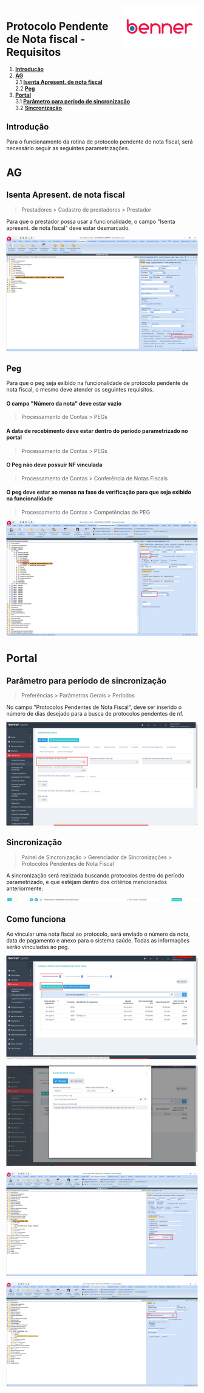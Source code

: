 <img src="../../src/images/benner_rgb.png" align="right"/>

# Protocolo Pendente de Nota fiscal - Requisitos

1. **[Introdução](#introdução)**
2. **[AG](#ag)**  
  2.1 **[Isenta Apresent. de nota fiscal](#isenta-apresent.-de-nota-fiscal)**  
  2.2 **[Peg](#peg)**
3. **[Portal](#portal)**  
  3.1 **[Parâmetro para período de sincronização](#parâmetros-para-período-de-sincronização)**  
  3.2 **[Sincronização](#sincronização)**

## Introdução

Para o funcionamento da rotina de protocolo pendente de nota fiscal, será necessário seguir as seguintes parametrizações.

# AG

## Isenta Apresent. de nota fiscal

> Prestadores > Cadastro de prestadores > Prestador

Para que o prestador possa usar a funcionalidade, o campo "Isenta apresent. de nota fiscal" deve estar desmarcado.

![001](src/images/001.png)

## Peg

Para que o peg seja exibido na funcionalidade de protocolo pendente de nota fiscal, o mesmo deve atender os seguintes requisitos.

#### O campo "Número da nota" deve estar vazio

> Processamento de Contas > PEGs

#### A data de recebimento deve estar dentro do período parametrizado no portal

> Processamento de Contas > PEGs

#### O Peg não deve possuir NF vínculada

> Processamento de Contas > Conferência de Notas Fiscais

#### O peg deve estar ao menos na fase de verificação para que seja exibido na funcionalidade

> Processamento de Contas > Competências de PEG

![002](src/images/002.png)

# Portal

## Parâmetro para período de sincronização

> Preferências > Parâmetros Gerais > Períodos

No campo "Protocolos Pendentes de Nota Fiscal", deve ser inserido o número de dias desejado para a busca de protocolos pendentes de nf.

![003](src/images/003.png)

## Sincronização

> Painel de Sincronização > Gerenciador de Sincronizações > Protocolos Pendentes de Nota Fiscal

A sincronização será realizada buscando protocolos dentro do período parametrizado, e que estejam dentro dos critérios mencionados anteriormente.

![004](src/images/004.png)

## Como funciona

Ao vincular uma nota fiscal ao protocolo, será enviado o número da nota, data de pagamento e anexo para o sistema saúde. Todas as informações serão vinculadas ao peg.

![005](src/images/005.png)

![006](src/images/006.png)

![007](src/images/007.png)

![008](src/images/008.png)

